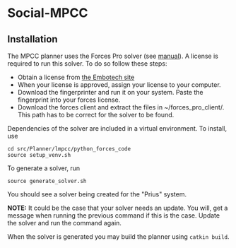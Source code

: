 # Social-MPCC

## Installation
The MPCC planner uses the Forces Pro solver (see [manual](https://forces.embotech.com/Documentation/installation/python.html)). A license is required to run this solver. To do so follow these steps:
- Obtain a license from [the Embotech site](https://www.embotech.com/license-request)
- When your license is approved, assign your license to your computer.
- Download the fingerprinter and run it on your system. Paste the fingerprint into your forces license.
- Download the forces client and extract the files in ~/forces_pro_client/. This path has to be correct for the solver to be found.
  
Dependencies of the solver are included in a virtual environment. To install, use

```
cd src/Planner/lmpcc/python_forces_code
source setup_venv.sh
```

To generate a solver, run

```
source generate_solver.sh
```

You should see a solver being created for the "Prius" system. 

**NOTE:** It could be the case that your solver needs an update. You will, get a message when running the previous command if this is the case. Update the solver and run the command again.

When the solver is generated you may build the planner using `catkin build`.
